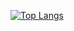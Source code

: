 [![Top Langs](https://github-readme-stats.vercel.app/api/top-langs/?username=soooota1201&layout=compact)](https://github.com/anuraghazra/github-readme-stats)
